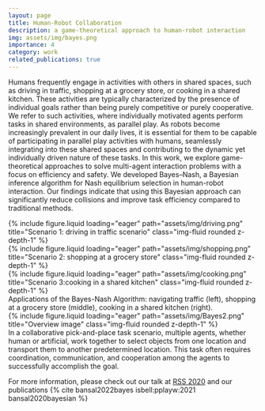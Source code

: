 ```yaml
---
layout: page
title: Human-Robot Collaboration
description: a game-theoretical approach to human-robot interaction
img: assets/img/bayes.png
importance: 4
category: work
related_publications: true
---
```


Humans frequently engage in activities with others in shared spaces, such as driving in traffic, shopping at a grocery store, or cooking in a shared kitchen. These activities are typically characterized by the presence of individual goals rather than being purely competitive or purely cooperative. We refer to such activities, where individually motivated agents perform tasks in shared environments, as parallel play. As robots become increasingly prevalent in our daily lives, it is essential for them to be capable of participating in parallel play activities with humans, seamlessly integrating into these shared spaces and contributing to the dynamic yet individually driven nature of these tasks. In this work, we explore game-theoretical approaches to solve multi-agent interaction problems with a focus on efficiency and safety. We developed Bayes–Nash, a Bayesian inference algorithm for Nash equilibrium selection in human-robot interaction. Our findings indicate that using this Bayesian approach can significantly reduce collisions and improve task efficiency compared to traditional methods. 

<div class="row">
    <div class="col-sm mt-3 mt-md-0">
        {% include figure.liquid loading="eager" path="assets/img/driving.png" title="Scenario 1: driving in traffic scenario" class="img-fluid rounded z-depth-1" %}
    </div>
    <div class="col-sm mt-3 mt-md-0">
        {% include figure.liquid loading="eager" path="assets/img/shopping.png" title="Scenario 2: shopping at a grocery store" class="img-fluid rounded z-depth-1" %}
    </div>
    <div class="col-sm mt-3 mt-md-0">
        {% include figure.liquid loading="eager" path="assets/img/cooking.png" title="Scenario 3:cooking in a shared kitchen" class="img-fluid rounded z-depth-1" %}
    </div>
</div>
<div class="caption">
    Applications of the Bayes-Nash Algorithm: navigating traffic (left),  shopping at a grocery store (middle), cooking in a shared kitchen (right).
</div>

<div class="row">
    <div class="col-sm mt-3 mt-md-0">
        {% include figure.liquid loading="eager" path="assets/img/Bayes2.png" title="Overview image" class="img-fluid rounded z-depth-1" %}
    </div>
</div>
<div class="caption">
    In a collaborative pick-and-place task scenario, multiple agents, whether human or artificial, work together to select objects from one location and transport them to another predetermined location. This task often requires coordination, communication, and cooperation among the agents to successfully accomplish the goal.
</div>



For more information, please check out our talk at [RSS 2020](https://roboticsconference.org/2020/program/papers/42.html) and our publications {% cite bansal2022bayes isbell:pplayw:2021 bansal2020bayesian %} 





